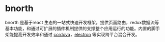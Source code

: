 # bnorth

bnorth 是基于react 生态的一站式快速开发框架。提供页面路由，redux数据流等基本功能，和通过可扩展的插件机制提供的支撑整个应用运行的功能。内置的脚手架能提高开发效率和通过 [cordova](http://cordova.apache.org/)，[electron](https://github.com/electron/electron) 等实现跨平台混合开发。

